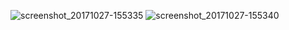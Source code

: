 
![screenshot_20171027-155335](https://user-images.githubusercontent.com/29062944/33954381-c8048062-e040-11e7-93e8-74787f69fee8.png)
![screenshot_20171027-155340](https://user-images.githubusercontent.com/29062944/33954380-c7e0f1ec-e040-11e7-8760-830ff6e07a64.png)
